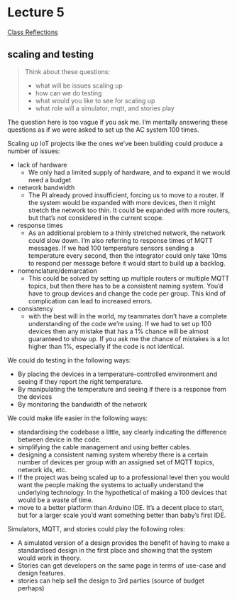 # Lecture 5

[Class Reflections](/Jorrit/reflections/week1/friday.md)

## scaling and testing
> Think about these questions:
>
> - what will be issues scaling up
> - how can we do testing
> - what would you like to see for scaling up
> - what role will a simulator, mqtt, and stories play

The question here is too vague if you ask me. I’m mentally answering these questions as if we were asked to set up the AC system 100 times.

Scaling up IoT projects like the ones we’ve been building could produce a number of issues:

- lack of hardware
    - We only had a limited supply of hardware, and to expand it we would need a budget
- network bandwidth
    - The Pi already proved insufficient, forcing us to move to a router. If the system would be expanded with more devices, then it might stretch the network too thin. It could be expanded with more routers, but that’s not considered in the current scope.
- response times
    - As an additional problem to a thinly stretched network, the network could slow down. I’m also referring to response times of MQTT messages. If we had 100 temperature sensors sending a temperature every second, then the integrator could only take 10ms to respond per message before it would start to build up a backlog.
- nomenclature/demarcation
    - This could be solved by setting up multiple routers or multiple MQTT topics, but then there has to be a consistent naming system. You’d have to group devices and change the code per group. This kind of complication can lead to increased errors.
- consistency
    - with the best will in the world, my teammates don’t have a complete understanding of the code we’re using. If we had to set up 100 devices then any mistake that has a 1% chance will be almost guaranteed to show up. If you ask me the chance of mistakes is a lot higher than 1%, especially if the code is not identical.


We could do testing in the following ways:

- By placing the devices in a temperature-controlled environment and seeing if they report the right temperature.
- By manipulating the temperature and seeing if there is a response from the devices
- By monitoring the bandwidth of the network

We could make life easier in the following ways:

- standardising the codebase a little, say clearly indicating the difference between device in the code.
- simplifying the cable management and using better cables.
- designing a consistent naming system whereby there is a certain number of devices per group with an assigned set of MQTT topics, network ids, etc.
- If the project was being scaled up to a professional level then you would want the people making the systems to actually understand the underlying technology. In the hypothetical of making a 100 devices that would be a waste of time.
- move to a better platform than Arduino IDE. It’s a decent place to start, but for a larger scale you’d want something better than baby’s first IDE.

Simulators, MQTT, and stories could play the following roles:

- A simulated version of a design provides the benefit of having to make a standardised design in the first place and showing that the system would work in theory.
- Stories can get developers on the same page in terms of use-case and design features.
- stories can help sell the design to 3rd parties (source of budget perhaps)
